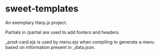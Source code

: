 # sweet-templates

An exemplary Harp.js project. 

Partials in /partial are used to add footers and headers. 

_prod-card.ejs is used by menu.ejs when compiling to generate a menu based on information present in _data.json.
